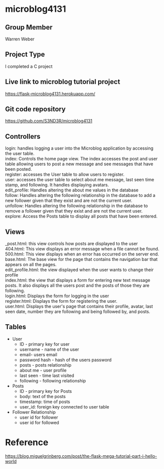 # microblog4131

## Group Member
Warren Weber

## Project Type
I completed a C project

## Live link to microblog tutorial project
https://flask-microblog4131.herokuapp.com/

## Git code repository
https://github.com/S3ND3R/microblog4131

## Controllers
login: handles logging a user into the Microblog application by accessing the
user table.  
index: Controls the home page view. The index accesses the post and user table
allowing users to post a new message and see messages that have been posted.  
register: accesses the User table to allow users to register.  
user: accesses the user table to select about me message, last seen time stamp,
and following. It handles displaying avatars.  
edit_profile: Handles altering the about me values in the database  
follow: Handles altering the following relationship in the database to add a new
follower given that they exist and are not the current user.  
unfollow: Handles altering the following relationship in the database to remove
a follower given that they exist and are not the current user.  
explore: Access the Posts table to display all posts that have been entered.  

## Views
\_post.html: this view controls how posts are displayed to the user  
404.html: This view displays an error message when a file cannot be found.  
500.html: This view displays when an error has occurred on the server end.  
base.html: The base view for the page that contains the navigation bar that appears
on all the pages.  
edit_profile.html: the view displayed when the user wants to change their profile  
index.html: the view that displays a form for entering new text message posts.
It also displays all the users post and the posts of those they are following.  
login.html: Displays the form for logging in the user  
register.html: Displays the form for registering the user.  
user.html: Displays the user's page that contains their profile, avatar, last seen date,
number they are following and being followed by, and posts.  

## Tables
* User
  * ID - primary key for user
  * username - name of the user
  * email- users email
  * password hash - hash of the users password
  * posts - posts relationship
  * about me - user profile
  * last seen - time last visited
  * following - following relationship
* Posts
  * ID - primary key for Posts
  * body: text of the posts
  * timestamp: time of posts
  * user_id: foreign key connected to user table
* Follower Relationship
  * user id for follower
  * user id for followed

# Reference
https://blog.miguelgrinberg.com/post/the-flask-mega-tutorial-part-i-hello-world
